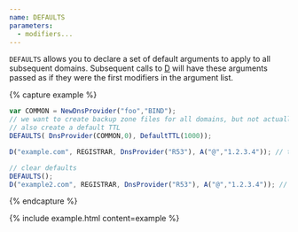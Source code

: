 ```yaml
---
name: DEFAULTS
parameters:
  - modifiers...
---
```


`DEFAULTS` allows you to declare a set of default arguments to apply to all subsequent domains. Subsequent calls to [D](#D) will have these
arguments passed as if they were the first modifiers in the argument list.

{% capture example %}
```js
var COMMON = NewDnsProvider("foo","BIND");
// we want to create backup zone files for all domains, but not actually register them.
// also create a default TTL
DEFAULTS( DnsProvider(COMMON,0), DefaultTTL(1000));

D("example.com", REGISTRAR, DnsProvider("R53"), A("@","1.2.3.4")); // this domain will have the defaults set.

// clear defaults
DEFAULTS();
D("example2.com", REGISTRAR, DnsProvider("R53"), A("@","1.2.3.4")); // this domain will not have the previous defaults.
```
{% endcapture %}

{% include example.html content=example %}
